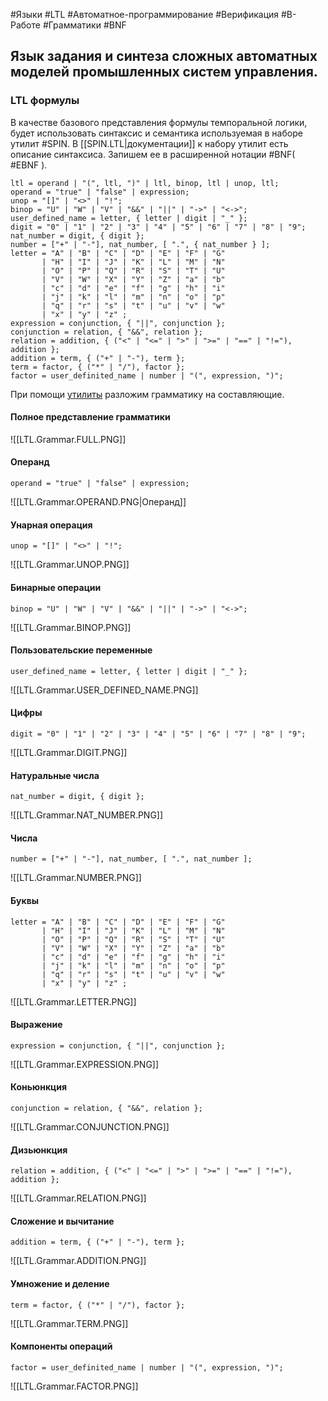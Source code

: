 #Языки #LTL #Автоматное-программирование #Верификация #В-Работе #Грамматики #BNF 
## Язык задания и синтеза сложных автоматных моделей промышленных систем управления.

### LTL формулы

В качестве базового представления формулы темпоральной логики, будет использовать синтаксис и семантика используемая в наборе утилит #SPIN. В [[SPIN.LTL|документации]] к набору утилит есть описание синтаксиса. Запишем ее в расширенной нотации #BNF( #EBNF ).

```ebnf
ltl = operand | "(", ltl, ")" | ltl, binop, ltl | unop, ltl;
operand = "true" | "false" | expression;
unop = "[]" | "<>" | "!";
binop = "U" | "W" | "V" | "&&" | "||" | "->" | "<->";
user_defined_name = letter, { letter | digit | "_" };
digit = "0" | "1" | "2" | "3" | "4" | "5" | "6" | "7" | "8" | "9";
nat_number = digit, { digit };
number = ["+" | "-"], nat_number, [ ".", { nat_number } ];
letter = "A" | "B" | "C" | "D" | "E" | "F" | "G"
       | "H" | "I" | "J" | "K" | "L" | "M" | "N"
       | "O" | "P" | "Q" | "R" | "S" | "T" | "U"
       | "V" | "W" | "X" | "Y" | "Z" | "a" | "b"
       | "c" | "d" | "e" | "f" | "g" | "h" | "i"
       | "j" | "k" | "l" | "m" | "n" | "o" | "p"
       | "q" | "r" | "s" | "t" | "u" | "v" | "w"
       | "x" | "y" | "z" ;
expression = conjunction, { "||", conjunction };
conjunction = relation, { "&&", relation };
relation = addition, { ("<" | "<=" | ">" | ">=" | "==" | "!="), addition };
addition = term, { ("+" | "-"), term };
term = factor, { ("*" | "/"), factor };
factor = user_definited_name | number | "(", expression, ")";
```

При помощи [утилиты](https://matthijsgroen.github.io/ebnf2railroad/try-yourself.html) разложим грамматику на составляющие.

#### Полное представление грамматики
![[LTL.Grammar.FULL.PNG]]

#### Операнд
```ebnf
operand = "true" | "false" | expression;
```

![[LTL.Grammar.OPERAND.PNG|Операнд]]
#### Унарная операция
```ebnf
unop = "[]" | "<>" | "!";
```

![[LTL.Grammar.UNOP.PNG]]
#### Бинарные операции
```ebnf
binop = "U" | "W" | "V" | "&&" | "||" | "->" | "<->";
```

![[LTL.Grammar.BINOP.PNG]]
#### Пользовательские переменные
```ebnf
user_defined_name = letter, { letter | digit | "_" };
```

![[LTL.Grammar.USER_DEFINED_NAME.PNG]]
#### Цифры
```ebnf
digit = "0" | "1" | "2" | "3" | "4" | "5" | "6" | "7" | "8" | "9";
```

![[LTL.Grammar.DIGIT.PNG]]
#### Натуральные числа
```ebnf
nat_number = digit, { digit };
```

![[LTL.Grammar.NAT_NUMBER.PNG]]
#### Числа
```ebnf
number = ["+" | "-"], nat_number, [ ".", nat_number ];
```

![[LTL.Grammar.NUMBER.PNG]]
#### Буквы
```ebnf
letter = "A" | "B" | "C" | "D" | "E" | "F" | "G"
       | "H" | "I" | "J" | "K" | "L" | "M" | "N"
       | "O" | "P" | "Q" | "R" | "S" | "T" | "U"
       | "V" | "W" | "X" | "Y" | "Z" | "a" | "b"
       | "c" | "d" | "e" | "f" | "g" | "h" | "i"
       | "j" | "k" | "l" | "m" | "n" | "o" | "p"
       | "q" | "r" | "s" | "t" | "u" | "v" | "w"
       | "x" | "y" | "z" ;
```

![[LTL.Grammar.LETTER.PNG]]
#### Выражение
```ebnf
expression = conjunction, { "||", conjunction };
```

![[LTL.Grammar.EXPRESSION.PNG]]
#### Коньюнкция
```ebnf
conjunction = relation, { "&&", relation };
```

![[LTL.Grammar.CONJUNCTION.PNG]]
#### Дизьюнкция
```ebnf
relation = addition, { ("<" | "<=" | ">" | ">=" | "==" | "!="), addition };
```

![[LTL.Grammar.RELATION.PNG]]
#### Сложение и вычитание
```ebnf
addition = term, { ("+" | "-"), term };
```

![[LTL.Grammar.ADDITION.PNG]]
#### Умножение и деление
```ebnf
term = factor, { ("*" | "/"), factor };
```

![[LTL.Grammar.TERM.PNG]]
#### Компоненты операций
```ebnf
factor = user_definited_name | number | "(", expression, ")";
```

![[LTL.Grammar.FACTOR.PNG]]
